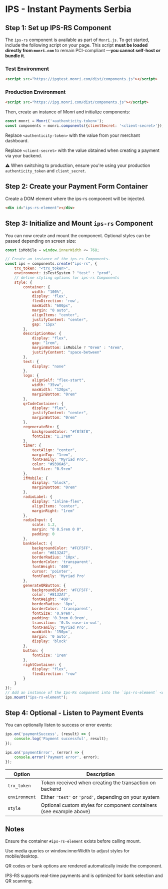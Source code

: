 # IPS - Instant Payments Serbia

## Step 1: Set up IPS-RS Component

The `ips-rs` component is available as part of `Monri.js`. To get started, include the following script on your page.
This script **must be loaded directly from `monri.com`** to remain PCI-compliant —**you cannot self-host or bundle it**.

### Test Environment

```html
<script src="https://ipgtest.monri.com/dist/components.js"></script>
```

### Production Environment

```html
<script src="https://ipg.monri.com/dist/components.js"></script>
```

Then, create an instance of Monri and initialize components:

```js
const monri = Monri('<authenticity-token>');
const components = monri.components({clientSecret: '<client-secret>'});
```

Replace ```<authenticity-token>``` with the value from your merchant dashboard.

Replace ```<client-secret>``` with the value obtained when creating a payment via your backend.

⚠️ When switching to production, ensure you're using your production ```authenticity_token``` and ```client_secret```.

## Step 2: Create your Payment Form Container

Create a DOM element where the ips-rs component will be injected.

```html
<div id="ips-rs-element"></div>
```

## Step 3: Initialize and Mount `ips-rs` Component

You can now create and mount the component. Optional styles can be passed depending on screen size:

```javascript
const isMobile = window.innerWidth <= 768;

// Create an instance of the ips-rs Components.
const ips = components.create("ips-rs", {
    trx_token: "<trx_token>",
    environment: isTestSystem ? "test" : "prod",
    // define styling options for ips-rs Components
    style: {
        container: {
            width: "100%",
            display: 'flex',
            flexDirection: 'row',
            maxWidth: "600px",
            margin: "0 auto",
            alignItems: "center",
            justifyContent: "center",
            gap: '15px'
        },
        descriptionRow: {
            display: "flex",
            gap: "1rem",
            marginBottom: isMobile ? "0rem" : "4rem",
            justifyContent: "space-between"
        },
        text: {
            display: "none"
        },
        logo: {
            alignSelf: "flex-start",
            width: "35vw",
            maxWidth: "120px",
            marginBottom: "0rem"
        },
        qrCodeContainer: {
            display: "flex",
            justifyContent: "center",
            marginBottom: "0rem"
        },
        regenerateBtn: {
            backgroundColor: "#f8f8f8",
            fontSize: "1.2rem"
        },
        timer: {
            textAlign: "center",
            marginTop: "1rem",
            fontFamily: "Myriad Pro",
            color: "#9396A6",
            fontSize: "0.9rem"
        },
        ifMobile: {
            display: "block",
            marginBottom: "0rem"
        },
        radioLabel: {
            display: "inline-flex",
            alignItems: "center",
            marginRight: "1rem"
        },
        radioInput: {
            scale: 1.2,
            margin: "0 0.5rem 0 0",
            padding: 0
        },
        bankSelect: {
            backgroundColor: "#FCF5FF",
            color: "#8132A7",
            borderRadius: '10px',
            borderColor: 'transparent',
            fontWeight: '400',
            cursor: 'pointer',
            fontFamily: 'Myriad Pro'
        },
        generateQRButton: {
            backgroundColor: '#FCF5FF',
            color: '#8132A7',
            fontWeight: '400',
            borderRadius: '8px',
            borderColor: 'transparent',
            fontSize: '0.9rem',
            padding: '0.3rem 0.9rem',
            transition: '0.3s ease-in-out',
            fontFamily: 'Myriad Pro',
            maxWidth: '150px',
            margin: '0 auto',
            display: 'block'
        },
        button: {
            fontSize: '1rem'
        },
        rightContainer: {
            display: "flex",
            flexDirection: "row"
        }
    }
});
// Add an instance of the Ips-Rs component into the `ips-rs-element` <div>.
ips.mount("ips-rs-element");
```

## Step 4: Optional - Listen to Payment Events

You can optionally listen to success or error events:

```js
ips.on('paymentSuccess', (result) => {
    console.log('Payment successful', result);
});

ips.on('paymentError', (error) => {
    console.error('Payment error', error);
});
```

| Option        | Description                                                         |
|---------------|---------------------------------------------------------------------|
| `trx_token`   | Token received when creating the transaction on backend             |
| `environment` | Either `'test'` or `'prod'`, depending on your system               |
| `style`       | Optional custom styles for component containers (see example above) |

## Notes

Ensure the container `#ips-rs-element` exists before calling mount.

Use media queries or window.innerWidth to adjust styles for mobile/desktop.

QR codes or bank options are rendered automatically inside the component.

IPS-RS supports real-time payments and is optimized for bank selection and QR scanning.